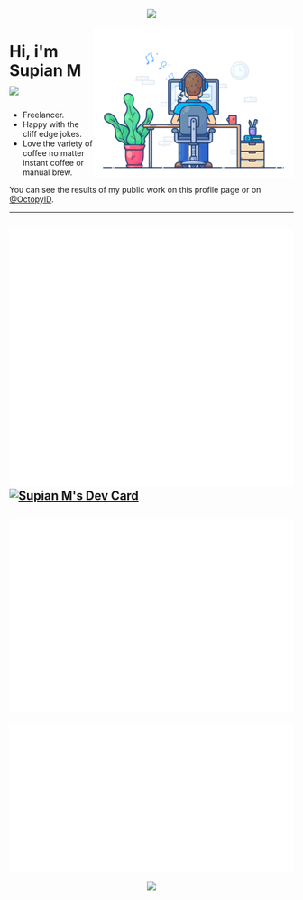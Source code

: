 <p align="center">
    <img src="https://raw.githubusercontent.com/Safouene1/support-palestine-banner/master/banner-support.svg">
</p>
    
<div align="left">
  <a href="https://api.daily.dev/get?r=SupianIDz" target="_blank">
    <img
      width="355"
      align="right"
      src="https://raw.githubusercontent.com/SupianIDz/SupianIDz/main/coding.gif"
    />
  </a>
</div>

# Hi, i'm Supian M <img src="https://media.giphy.com/media/mGcNjsfWAjY5AEZNw6/giphy.gif" width="50">

- Freelancer.
- Happy with the cliff edge jokes.
- Love the variety of coffee no matter instant coffee or manual brew.

You can see the results of my public work on this profile page or on [@OctopyID](https://github.com/OctopyID).

---

![Metrics](https://raw.githubusercontent.com/SupianIDz/SupianIDz/metrics/metrics.svg)
<a href="https://app.daily.dev/supianidz">
   <img src="https://api.daily.dev/devcards/v2/i1iE0OYf6.png?type=default&r=q8d" width="290" alt="Supian M's Dev Card"/>
</a>
---
![Contributions](https://raw.githubusercontent.com/SupianIDz/SupianIDz/metrics/notable.svg)
---
![Achievements](https://raw.githubusercontent.com/SupianIDz/SupianIDz/metrics/achievements.svg)

<p align="center">
    <img src="https://komarev.com/ghpvc/?username=SupianIDz&label=Profile%20views&color=0e75b6&style=for-the-badge">
</p>
